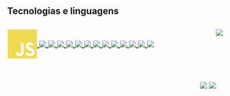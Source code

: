 <h2> Tecnologias e linguagens <h2/>
<div style="display: inline_block">
  <a href="https://github.com/wesleycremonini">
    <img align="center" width="70" src="https://raw.githubusercontent.com/devicons/devicon/master/icons/javascript/javascript-plain.svg">
    <img align="center" width="70" src="https://cdn.jsdelivr.net/gh/devicons/devicon/icons/typescript/typescript-plain.svg" />
    <img align="center" width="70" src="https://cdn.jsdelivr.net/gh/devicons/devicon/icons/react/react-original-wordmark.svg" />   
    <img height="280" align='right' src="https://media.discordapp.net/attachments/719673405317578786/908077170503585872/imgonline-com-ua-GIF-animation-mkbhSlfUnBdisEo.png?width=547&height=553" />
    <img align="center" width="90" src="https://cdn.jsdelivr.net/gh/devicons/devicon/icons/nodejs/nodejs-plain-wordmark.svg" />
    <img align="center" width="90" src="https://cdn.jsdelivr.net/gh/devicons/devicon/icons/nestjs/nestjs-plain-wordmark.svg" />
    <img align="center" width="80" src="https://cdn.jsdelivr.net/gh/devicons/devicon/icons/php/php-plain.svg" />
    <img align="center" width="70" src="https://cdn.jsdelivr.net/gh/devicons/devicon/icons/laravel/laravel-plain-wordmark.svg" />
    <img align="center" width="70" src="https://cdn.jsdelivr.net/gh/devicons/devicon/icons/docker/docker-plain-wordmark.svg" />
    <img align="center" width="90" src="https://cdn.jsdelivr.net/gh/devicons/devicon/icons/mysql/mysql-original-wordmark.svg" />
    <img align="center" width="70" src="https://cdn.jsdelivr.net/gh/devicons/devicon/icons/mongodb/mongodb-plain-wordmark.svg" />
    <img align="center" width="80" src="https://cdn.jsdelivr.net/gh/devicons/devicon/icons/nginx/nginx-original.svg" />
    <img align="center" width="70" src="https://cdn.jsdelivr.net/gh/devicons/devicon/icons/git/git-plain-wordmark.svg" />
    <img align="center" width="70" src="https://cdn.jsdelivr.net/gh/devicons/devicon/icons/linux/linux-original.svg" />
    <img align="center" width="100" src="https://cdn.jsdelivr.net/gh/devicons/devicon/icons/digitalocean/digitalocean-original-wordmark.svg" />
  </a>
</div>
<br/><br/>
  <div align='right'>
    <a target="_blank" href="https://www.linkedin.com/in/wesley-cremonini-baldissera/" target="_blank"><img width="148" src="https://img.shields.io/badge/-LinkedIn-%230077B5?style=for-the-badge&logo=linkedin&logoColor=white" target="_blank"></a> 
    <a target="_blank" href="wesleycb.2020@gmail.com"><img width="120" src="https://img.shields.io/badge/-Gmail-%23333?style=for-the-badge&logo=gmail&logoColor=white" target="_blank"></a>
  </div>
